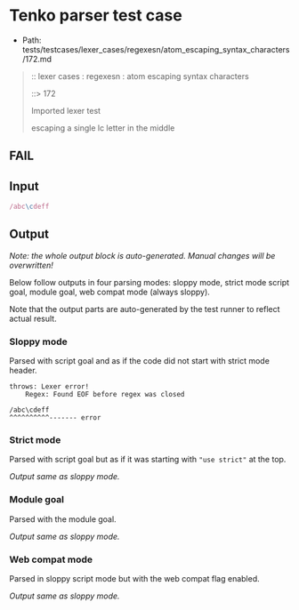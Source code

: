 # Tenko parser test case

- Path: tests/testcases/lexer_cases/regexesn/atom_escaping_syntax_characters/172.md

> :: lexer cases : regexesn : atom escaping syntax characters
>
> ::> 172
>
> Imported lexer test
>
> escaping a single lc letter in the middle

## FAIL

## Input

`````js
/abc\cdeff
`````

## Output

_Note: the whole output block is auto-generated. Manual changes will be overwritten!_

Below follow outputs in four parsing modes: sloppy mode, strict mode script goal, module goal, web compat mode (always sloppy).

Note that the output parts are auto-generated by the test runner to reflect actual result.

### Sloppy mode

Parsed with script goal and as if the code did not start with strict mode header.

`````
throws: Lexer error!
    Regex: Found EOF before regex was closed

/abc\cdeff
^^^^^^^^^^------- error
`````

### Strict mode

Parsed with script goal but as if it was starting with `"use strict"` at the top.

_Output same as sloppy mode._

### Module goal

Parsed with the module goal.

_Output same as sloppy mode._

### Web compat mode

Parsed in sloppy script mode but with the web compat flag enabled.

_Output same as sloppy mode._
